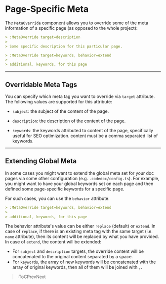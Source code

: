 # Page-Specific Meta

The `MetaOverride` component allows you to override some of the meta information
of a specific page (as opposed to the whole project):

```md
> :MetaOverride target=description
>
> Some specific description for this particular page.

> :MetaOverride target=keywords, behavior=extend
>
> additional, keywords, for this page
```

---

## Overridable Meta Tags

You can specify which meta tag you want to override via `target`
attribute. The following values are supported for this attribute:

- `subject`: the subject of the content of the page.

- `description`: the description of the content of the page.

- `keywords`: the keywords attributed to content of the page, specifically useful for SEO optimization.
  content must be a comma separated list of keywords.

---

## Extending Global Meta

In some cases you might want to extend the global meta set for your doc pages
via some other configuration (e.g. `.codedoc/config.ts`). For example, you might
want to have your global keywords set on each page and then defined some page-specific
keywords for a specific page.

For such cases, you can use the `behavior` attribute:

```md
> :MetaOverride target=keywords, behavior=extend
>
> additional, keywords, for this page
```

The behavior attribute's value can be either `replace` (default) or `extend`. In case of
`replace`, if there is an existing meta tag with the same target (i.e. `name` attribute), then its
content will be replaced by what you have provided. In case of `extend`, the content will be extended:

- For `subject` and `description` targets, the override content will be concatenated to the original content
  separated by a space.
- For `keywords`, the array of new keywords will be concatenated with the array of original keywords, then all
  of them will be joined with `,`.

> :ToCPrevNext